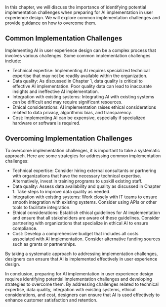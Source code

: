 

In this chapter, we will discuss the importance of identifying potential implementation challenges when preparing for AI implementation in user experience design. We will explore common implementation challenges and provide guidance on how to overcome them.

Common Implementation Challenges
--------------------------------

Implementing AI in user experience design can be a complex process that involves various challenges. Some common implementation challenges include:

* Technical expertise: Implementing AI requires specialized technical expertise that may not be readily available within the organization.
* Data quality: As discussed in Chapter 1, data quality is critical to effective AI implementation. Poor quality data can lead to inaccurate insights and ineffective AI implementation.
* Integration with existing systems: Integrating AI with existing systems can be difficult and may require significant resources.
* Ethical considerations: AI implementation raises ethical considerations related to data privacy, algorithmic bias, and transparency.
* Cost: Implementing AI can be expensive, especially if specialized hardware or software is required.

Overcoming Implementation Challenges
------------------------------------

To overcome implementation challenges, it is important to take a systematic approach. Here are some strategies for addressing common implementation challenges:

* Technical expertise: Consider hiring external consultants or partnering with organizations that have the necessary technical expertise. Alternatively, invest in training programs to upskill existing staff.
* Data quality: Assess data availability and quality as discussed in Chapter 1. Take steps to improve data quality as needed.
* Integration with existing systems: Work closely with IT teams to ensure smooth integration with existing systems. Consider using APIs or other tools to facilitate integration.
* Ethical considerations: Establish ethical guidelines for AI implementation and ensure that all stakeholders are aware of these guidelines. Consider partnering with organizations that specialize in ethical AI to ensure compliance.
* Cost: Develop a comprehensive budget that includes all costs associated with AI implementation. Consider alternative funding sources such as grants or partnerships.

By taking a systematic approach to addressing implementation challenges, designers can ensure that AI is implemented effectively in user experience design.

In conclusion, preparing for AI implementation in user experience design requires identifying potential implementation challenges and developing strategies to overcome them. By addressing challenges related to technical expertise, data quality, integration with existing systems, ethical considerations, and cost, designers can ensure that AI is used effectively to enhance customer satisfaction and retention.
